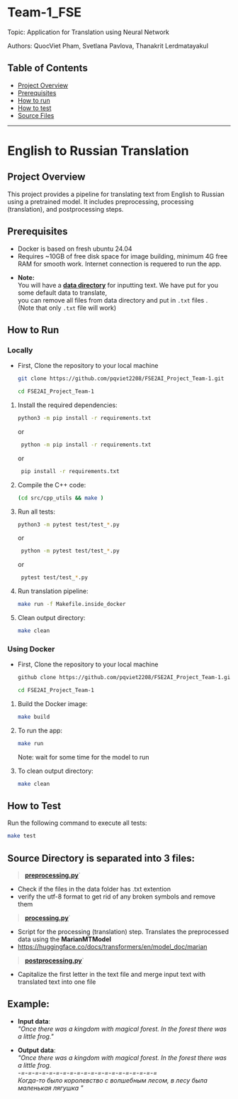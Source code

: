 # Team-1_FSE

Topic: Application for Translation using Neural Network

Authors: QuocViet Pham, Svetlana Pavlova, Thanakrit Lerdmatayakul

## Table of Contents 

 - [Project Overview](#Project-Overview)
 - [Prerequisites](#Prerequisites)
 - [How to run](#How-to-Run)
 - [How to test](#How-to-Test) 
 - [Source Files](#Source-Directory-is-separated-into-3-files)

---
# English to Russian Translation

## Project Overview

This project provides a pipeline for translating text from English to Russian using a pretrained model. It includes preprocessing, processing (translation), and postprocessing steps.

## Prerequisites
- Docker is based on fresh ubuntu 24.04 
- Requires ~10GB of free disk space for image building, minimum 4G free RAM for smooth work. Internet connection is requered to run the app.
<!-- - At least **python 3.12.0** -->


- **Note:** <br />
 You will have a [**data directory**](https://github.com/pqviet2208/FSE2AI_Project_Team-1/tree/main/data) for inputting text. 
We have put for you some default data to translate, <br /> 
you can remove all files from data directory and put in `.txt` files .
 <br /> (Note that only `.txt` file will work)


## How to Run

### Locally
- First, Clone the repository to your local machine
    ```bash
    git clone https://github.com/pqviet2208/FSE2AI_Project_Team-1.git
    ```
    ```bash
    cd FSE2AI_Project_Team-1
    ```

1. Install the required dependencies:
    ```bash
    python3 -m pip install -r requirements.txt
    ```
    or
   ```bash
    python -m pip install -r requirements.txt
   ```
    or
   ```bash
    pip install -r requirements.txt
    ```

3. Compile the C++ code:
    ```bash
    (cd src/cpp_utils && make )
    ```
    
4. Run all tests:
    ```bash
    python3 -m pytest test/test_*.py
    ```
    or
   ```bash
    python -m pytest test/test_*.py
   ```
   or
   ```bash
    pytest test/test_*.py
    ```
    
3. Run translation pipeline:
    ```bash
    make run -f Makefile.inside_docker
    ```
4. Clean output directory:
   ```bash
   make clean
   ```

### Using Docker

- First, Clone the repository to your local machine
    ```bash
    github clone https://github.com/pqviet2208/FSE2AI_Project_Team-1.git
    ```
    ```bash
    cd FSE2AI_Project_Team-1
    ```

1. Build the Docker image:
    ```bash
    make build
    ```

2. To run the app:
    ```bash
    make run
    ```
    Note: wait for some time for the model to run

3. To clean output directory:
   ```bash
   make clean
   ```

## How to Test

Run the following command to execute all tests:
```bash
make test
```

## Source Directory is separated into 3 files:
> [**preprocessing.py**](https://github.com/pqviet2208/FSE2AI_Project_Team-1/blob/main/src/preprocessing.py)`
- Check if the files in the data folder has .txt extention
- verify the utf-8 format to get rid of any broken symbols and remove them

> [**processing.py**](https://github.com/pqviet2208/FSE2AI_Project_Team-1/blob/main/src/processing.py)`
- Script for the processing (translation) step. Translates the preprocessed data using the **MarianMTModel**
- https://huggingface.co/docs/transformers/en/model_doc/marian

> [**postprocessing.py**](https://github.com/pqviet2208/FSE2AI_Project_Team-1/blob/main/src/postprocessing.py)`
- Capitalize the first letter in the text file and merge input text with translated text into one file

## Example:
- **Input data**: 
 <br /> *"Once there was a kingdom with magical forest. In the forest there was a little frog."*

- **Output data**: 
 <br /> *"Once there was a kingdom with magical forest. In the forest there was a little frog. 
 <br /> -=-=-=-=-=-=-=-=-=-=-=-=-=-=-=-=-=-=-=-=
 <br /> Когда-то было королевство с волшебным лесом, в лесу была маленькая лягушка
"*







